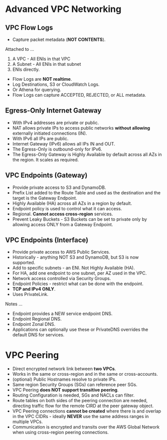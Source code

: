 # Advanced VPC Networking

## VPC Flow Logs

* Capture packet metadata (**NOT CONTENTS**).

Attached to ...

1. A VPC - All ENIs in that VPC
2. A Subnet - All ENIs in that subnet
3. ENIs directly.

* Flow Logs are **NOT realtime**.
* Log Destinations, S3 or CloudWatch Logs.
* Or Athena for querying.
* Flow Logs can capture ACCEPTED, REJECTED, or ALL metadata.

## Egress-Only Internet Gateway

* With IPv4 addresses are private or public.
* NAT allows private IPs to access public networks **without allowing** externally initiated connections (IN).
* With IPv6 all IPs are public.
* Internet Gateway (IPv6) allows all IPs IN and OUT.
* The Egress-Only is outbound-only for IPv6.
* The Egress-Only Gateway is Highly Available by default across all AZs in the region. It scales as required.

## VPC Endpoints (Gateway)

* Provide private access to S3 and DynamoDB.
* Prefix List added to the Route Table and used as the destination and the target is the Gateway Endpoint.
* Highly Available (HA) across all AZs in a region by default.
* Endpoint policy is used to control what it can access.
* Regional. **Cannot access cross-region** services.
* Prevent Leaky Buckets - S3 Buckets can be set to private only by allowing access ONLY from a Gateway Endpoint.

## VPC Endpoints (Interface)

* Provide private access to AWS Public Services.
* Historically - anything NOT S3 and DynamoDB, but S3 is now supported.
* Add to specific subnets - an ENI. Not Highly Available (HA).
* For HA, add one endpoint to one subnet, per AZ used in the VPC.
* Network access controlled via Security Groups.
* Endpoint Policies - restrict what can be done with the endpoint.
* **TCP and IPv4 ONLY**.
* Uses PrivateLink.

Notes ...

* Endpoint provides a NEW service endpoint DNS.
* Endpoint Regional DNS.
* Endpoint Zonal DNS.
* Applications can optionally use these or PrivateDNS overrides the default DNS for services.

# VPC Peering

* Direct encrypted network link between **two VPCs**.
* Works in the same or cross-region and in the same or cross-accounts.
* (optional) Public Hostnames resolve to private IPs.
* Same region Security Groups (SGs) can reference peer SGs.
* VPC Peering **does NOT support transitive peering**.
* Routing Configuration is needed, SGs and NACLs can filter.
* Route tables on both sides of the peering connection are needed, directing traffic flow for the remote CIRD at the peer gateway object.
* VPC Peering connections **cannot be created** where there is and overlap in the VPC CIDRs - ideally **NEVER** use the same address ranges in multiple VPCs.
* Communication is encrypted and transits over the AWS Global Network when using cross-region peering connections.
